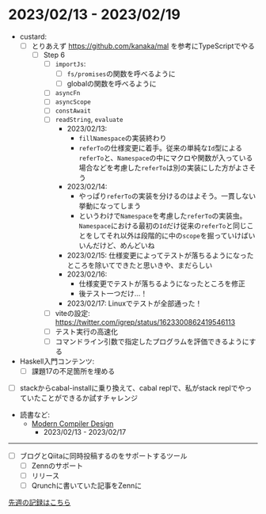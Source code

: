 # 2023/02/13 - 2023/02/19

- custard:
    - [ ] とりあえず <https://github.com/kanaka/mal> を参考にTypeScriptでやる
        - [ ] Step 6
            - [ ] `importJs`:
                - [ ] `fs/promises`の関数を呼べるように
                - [ ] globalの関数を呼べるように
            - [ ] `asyncFn`
            - [ ] `asyncScope`
            - [ ] `constAwait`
            - [ ] `readString`, `evaluate`
                - 2023/02/13:
                    - `fillNamespace`の実装終わり
                    - `referTo`の仕様変更に着手。従来の単純な`Id`型による`referTo`と、`Namespace`の中にマクロや関数が入っている場合などを考慮した`referTo`は別の実装にした方がよさそう
                - 2023/02/14:
                    - やっぱり`referTo`の実装を分けるのはよそう。一貫しない挙動になってしまう
                    - というわけで`Namespace`を考慮した`referTo`の実装虫。`Namespace`における最初の`Id`だけ従来の`referTo`と同じことをしてそれ以外は段階的に中の`scope`を掘っていけばいいんだけど、めんどいね
                - 2023/02/15: 仕様変更によってテストが落ちるようになったところを除いてできたと思いきや、まだらしい
                - 2023/02/16:
                    - 仕様変更でテストが落ちるようになったところを修正
                    - 後テスト一つだけ...！
                - 2023/02/17: Linuxでテストが全部通った！
            - [ ] viteの設定: <https://twitter.com/igrep/status/1623300862419546113>
            - [ ] テスト実行の高速化
            - [ ] コマンドライン引数で指定したプログラムを評価できるようにする
- Haskell入門コンテンツ:
    - [ ] 課題17の不足箇所を埋める
- [ ] stackからcabal-installに乗り換えて、cabal replで、私がstack replでやっていたことができるか試すチャレンジ
- 読書など:
    - [Modern Compiler Design](https://www.springer.com/jp/book/9781461446989)
        - 2023/02/13 - 2023/02/17

------

- [ ] ブログとQiitaに同時投稿するのをサポートするツール
    - [ ] Zennのサポート
    - [ ] リリース
    - [ ] Qrunchに書いていた記事をZennに

[先週の記録はこちら](https://github.com/igrep/daily-commits/blob/91acecf9ee3420d46281c5373f3ec8c1e564c1d5/yesterday.md)

